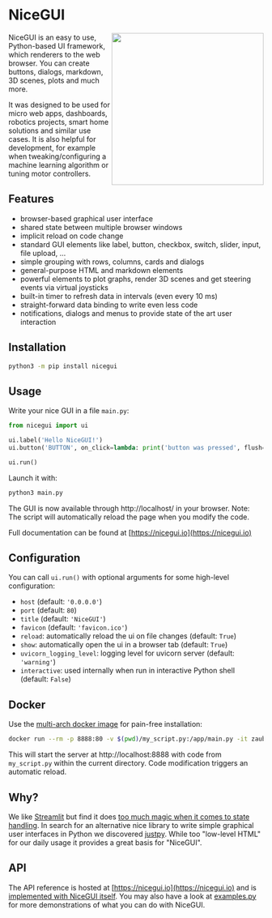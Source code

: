 # NiceGUI

<img src="https://raw.githubusercontent.com/zauberzeug/nicegui/main/sceenshots/ui-elements.png" width="300" align="right">

NiceGUI is an easy to use, Python-based UI framework, which renderers to the web browser.
You can create buttons, dialogs, markdown, 3D scenes, plots and much more.

It was designed to be used for micro web apps, dashboards, robotics projects, smart home solutions and similar use cases.
It is also helpful for development, for example when tweaking/configuring a machine learning algorithm or tuning motor controllers.

## Features

- browser-based graphical user interface
- shared state between multiple browser windows
- implicit reload on code change
- standard GUI elements like label, button, checkbox, switch, slider, input, file upload, ...
- simple grouping with rows, columns, cards and dialogs
- general-purpose HTML and markdown elements
- powerful elements to plot graphs, render 3D scenes and get steering events via virtual joysticks
- built-in timer to refresh data in intervals (even every 10 ms)
- straight-forward data binding to write even less code
- notifications, dialogs and menus to provide state of the art user interaction

## Installation

```bash
python3 -m pip install nicegui
```

## Usage

Write your nice GUI in a file `main.py`:

```python
from nicegui import ui

ui.label('Hello NiceGUI!')
ui.button('BUTTON', on_click=lambda: print('button was pressed', flush=True))

ui.run()
```

Launch it with:

```bash
python3 main.py
```

The GUI is now available through http://localhost/ in your browser.
Note: The script will automatically reload the page when you modify the code.

Full documentation can be found at [https://nicegui.io](https://nicegui.io)

## Configuration

You can call `ui.run()` with optional arguments for some high-level configuration:

- `host` (default: `'0.0.0.0'`)
- `port` (default: `80`)
- `title` (default: `'NiceGUI'`)
- `favicon` (default: `'favicon.ico'`)
- `reload`: automatically reload the ui on file changes (default: `True`)
- `show`: automatically open the ui in a browser tab (default: `True`)
- `uvicorn_logging_level`: logging level for uvicorn server (default: `'warning'`)
- `interactive`: used internally when run in interactive Python shell (default: `False`)

## Docker

Use the [multi-arch docker image](https://hub.docker.com/repository/docker/zauberzeug/nicegui) for pain-free installation:

```bash
docker run --rm -p 8888:80 -v $(pwd)/my_script.py:/app/main.py -it zauberzeug/nicegui:latest
```

This will start the server at http://localhost:8888 with code from `my_script.py` within the current directory.
Code modification triggers an automatic reload.

## Why?

We like [Streamlit](https://streamlit.io/) but find it does [too much magic when it comes to state handling](https://github.com/zauberzeug/nicegui/issues/1#issuecomment-847413651).
In search for an alternative nice library to write simple graphical user interfaces in Python we discovered [justpy](https://justpy.io/).
While too "low-level HTML" for our daily usage it provides a great basis for "NiceGUI".

## API

The API reference is hosted at [https://nicegui.io](https://nicegui.io) and is [implemented with NiceGUI itself](https://github.com/zauberzeug/nicegui/blob/main/main.py).
You may also have a look at [examples.py](https://github.com/zauberzeug/nicegui/tree/main/examples.py) for more demonstrations of what you can do with NiceGUI.
